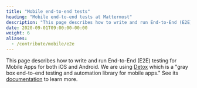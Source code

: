 ```yaml
---
title: "Mobile end-to-end tests"
heading: "Mobile end-to-end tests at Mattermost"
description: "This page describes how to write and run End-to-End (E2E) testing for Mobile Apps for both iOS and Android."
date: 2020-09-01T09:00:00-00:00
weight: 6
aliases:
  - /contribute/mobile/e2e
---
```


This page describes how to write and run End-to-End (E2E) testing for Mobile Apps for both iOS and Android. We are using [Detox](https://github.com/wix/Detox) which is a "gray box end-to-end testing and automation library for mobile apps." See its [documentation](https://github.com/wix/Detox/tree/master/docs) to learn more.
